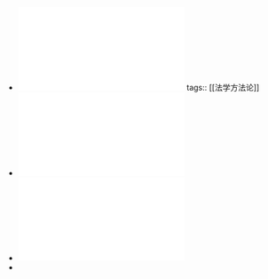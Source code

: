 - ![法学方法论.pdf](../assets/法学方法论_1649779440687_0.pdf)
  tags:: [[法学方法论]]
- ![COrporate Finance Law.pdf](../assets/COrporate_Finance_Law_1649779656874_0.pdf)
- ![Python 编程 从入门到实践.pdf](../assets/Python_编程_从入门到实践_1649780047075_0.pdf)
-